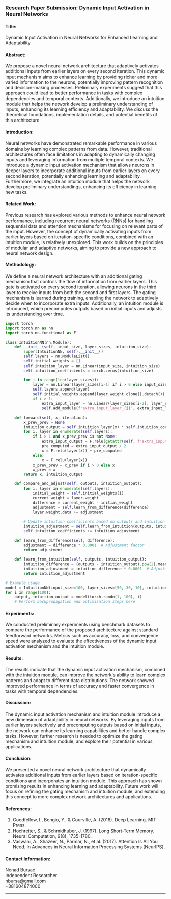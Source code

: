 ### Research Paper Submission: Dynamic Input Activation in Neural Networks

#### Title:
Dynamic Input Activation in Neural Networks for Enhanced Learning and Adaptability

#### Abstract:
We propose a novel neural network architecture that adaptively activates additional inputs from earlier layers on every second iteration. This dynamic input mechanism aims to enhance learning by providing richer and more varied information to the neurons, potentially improving pattern recognition and decision-making processes. Preliminary experiments suggest that this approach could lead to better performance in tasks with complex dependencies and temporal contexts. Additionally, we introduce an intuition module that helps the network develop a preliminary understanding of inputs, enhancing its learning efficiency and adaptability. We discuss the theoretical foundations, implementation details, and potential benefits of this architecture.

#### Introduction:
Neural networks have demonstrated remarkable performance in various domains by learning complex patterns from data. However, traditional architectures often face limitations in adapting to dynamically changing inputs and leveraging information from multiple temporal contexts. We introduce a dynamic input activation mechanism that allows neurons in deeper layers to incorporate additional inputs from earlier layers on every second iteration, potentially enhancing learning and adaptability. Furthermore, we integrate an intuition module that helps the network develop preliminary understandings, enhancing its efficiency in learning new tasks.

#### Related Work:
Previous research has explored various methods to enhance neural network performance, including recurrent neural networks (RNNs) for handling sequential data and attention mechanisms for focusing on relevant parts of the input. However, the concept of dynamically activating inputs from earlier layers based on iteration-specific conditions, combined with an intuition module, is relatively unexplored. This work builds on the principles of modular and adaptive networks, aiming to provide a new approach to neural network design.

#### Methodology:
We define a neural network architecture with an additional gating mechanism that controls the flow of information from earlier layers. This gate is activated on every second iteration, allowing neurons in the third layer to receive inputs from both the second and first layers. The gating mechanism is learned during training, enabling the network to adaptively decide when to incorporate extra inputs. Additionally, an intuition module is introduced, which precomputes outputs based on initial inputs and adjusts its understanding over time.

```python
import torch
import torch.nn as nn
import torch.nn.functional as F

class IntuitionNN(nn.Module):
    def __init__(self, input_size, layer_sizes, intuition_size):
        super(IntuitionNN, self).__init__()
        self.layers = nn.ModuleList()
        self.initial_weights = []
        self.intuition_layer = nn.Linear(input_size, intuition_size)
        self.intuition_coefficients = torch.zeros(intuition_size)

        for i in range(len(layer_sizes)):
            layer = nn.Linear(layer_sizes[i-1] if i > 0 else input_size, layer_sizes[i])
            self.layers.append(layer)
            self.initial_weights.append(layer.weight.clone().detach())
            if i > 1:
                extra_input_layer = nn.Linear(layer_sizes[i-2], layer_sizes[i])
                self.add_module(f'extra_input_layer_{i}', extra_input_layer)

    def forward(self, x, iteration):
        x_prev_prev = None
        intuition_output = self.intuition_layer(x) * self.intuition_coefficients
        for i, layer in enumerate(self.layers):
            if i > 1 and x_prev_prev is not None:
                extra_input_output = F.relu(getattr(self, f'extra_input_layer_{i}')(x_prev_prev))
                pre_computed = extra_input_output / 2
                x = F.relu(layer(x)) + pre_computed
            else:
                x = F.relu(layer(x))
            x_prev_prev = x_prev if i > 0 else x
            x_prev = x
        return x, intuition_output

    def compare_and_adjust(self, outputs, intuition_output):
        for i, layer in enumerate(self.layers):
            initial_weight = self.initial_weights[i]
            current_weight = layer.weight
            difference = current_weight - initial_weight
            adjustment = self.learn_from_difference(difference)
            layer.weight.data += adjustment
        
        # Update intuition coefficients based on outputs and intuition output
        intuition_adjustment = self.learn_from_intuition(outputs, intuition_output)
        self.intuition_coefficients += intuition_adjustment

    def learn_from_difference(self, difference):
        adjustment = difference * 0.0001  # Adjustment factor
        return adjustment
    
    def learn_from_intuition(self, outputs, intuition_output):
        intuition_difference = (outputs - intuition_output).pow(2).mean()
        intuition_adjustment = intuition_difference * 0.0001  # Adjustment factor for intuition
        return intuition_adjustment

# Example usage
model = IntuitionNN(input_size=100, layer_sizes=[50, 30, 10], intuition_size=10)
for i in range(100):
    output, intuition_output = model(torch.randn(1, 100), i)
    # Perform backpropagation and optimization steps here
```

#### Experiments:
We conducted preliminary experiments using benchmark datasets to compare the performance of the proposed architecture against standard feedforward networks. Metrics such as accuracy, loss, and convergence speed were analyzed to evaluate the effectiveness of the dynamic input activation mechanism and the intuition module.

#### Results:
The results indicate that the dynamic input activation mechanism, combined with the intuition module, can improve the network's ability to learn complex patterns and adapt to different data distributions. The network showed improved performance in terms of accuracy and faster convergence in tasks with temporal dependencies.

#### Discussion:
The dynamic input activation mechanism and intuition module introduce a new dimension of adaptability in neural networks. By leveraging inputs from earlier layers selectively and precomputing outputs based on initial inputs, the network can enhance its learning capabilities and better handle complex tasks. However, further research is needed to optimize the gating mechanism and intuition module, and explore their potential in various applications.

#### Conclusion:
We presented a novel neural network architecture that dynamically activates additional inputs from earlier layers based on iteration-specific conditions and incorporates an intuition module. This approach has shown promising results in enhancing learning and adaptability. Future work will focus on refining the gating mechanism and intuition module, and extending this concept to more complex network architectures and applications.

#### References:
1. Goodfellow, I., Bengio, Y., & Courville, A. (2016). Deep Learning. MIT Press.
2. Hochreiter, S., & Schmidhuber, J. (1997). Long Short-Term Memory. Neural Computation, 9(8), 1735-1780.
3. Vaswani, A., Shazeer, N., Parmar, N., et al. (2017). Attention Is All You Need. In Advances in Neural Information Processing Systems (NeurIPS).

#### Contact Information:
Nenad Bursać  
Independent Researcher  
nbursa@gmail.com  
+381604874000

---
